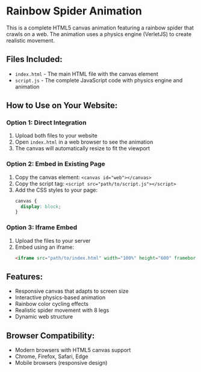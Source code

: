 # Rainbow Spider Animation

This is a complete HTML5 canvas animation featuring a rainbow spider that crawls on a web. The animation uses a physics engine (VerletJS) to create realistic movement.

## Files Included:
- `index.html` - The main HTML file with the canvas element
- `script.js` - The complete JavaScript code with physics engine and animation

## How to Use on Your Website:

### Option 1: Direct Integration
1. Upload both files to your website
2. Open `index.html` in a web browser to see the animation
3. The canvas will automatically resize to fit the viewport

### Option 2: Embed in Existing Page
1. Copy the canvas element: `<canvas id="web"></canvas>`
2. Copy the script tag: `<script src="path/to/script.js"></script>`
3. Add the CSS styles to your page:
   ```css
   canvas {
     display: block;
   }
   ```

### Option 3: Iframe Embed
1. Upload the files to your server
2. Embed using an iframe:
   ```html
   <iframe src="path/to/index.html" width="100%" height="600" frameborder="0"></iframe>
   ```

## Features:
- Responsive canvas that adapts to screen size
- Interactive physics-based animation
- Rainbow color cycling effects
- Realistic spider movement with 8 legs
- Dynamic web structure

## Browser Compatibility:
- Modern browsers with HTML5 canvas support
- Chrome, Firefox, Safari, Edge
- Mobile browsers (responsive design)
